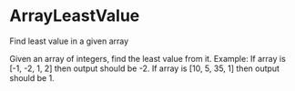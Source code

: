 # ArrayLeastValue
Find least value in a given array

Given an array of integers, find the least value from it.
Example:
If array is [-1, -2, 1, 2] then output should be -2.
If array is [10, 5, 35, 1] then output should be 1.